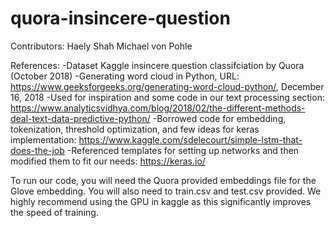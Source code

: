 # quora-insincere-question
Contributors:
Haely Shah
Michael von Pohle

References:
-Dataset Kaggle insincere question classifciation by Quora (October 2018)
-Generating word cloud in Python, URL: https://www.geeksforgeeks.org/generating-word-cloud-python/, December 16, 2018
-Used for inspiration and some code in our text processing section: https://www.analyticsvidhya.com/blog/2018/02/the-different-methods-deal-text-data-predictive-python/
-Borrowed code for embedding, tokenization, threshold optimization, and few ideas for keras implementation: https://www.kaggle.com/sdelecourt/simple-lstm-that-does-the-job
-Referenced templates for setting up networks and then modified them to fit our needs: https://keras.io/

To run our code, you will need the Quora provided embeddings file for the Glove embedding. You will also need to train.csv and test.csv provided. We highly recommend using the GPU in kaggle as this significantly improves the speed of training.

